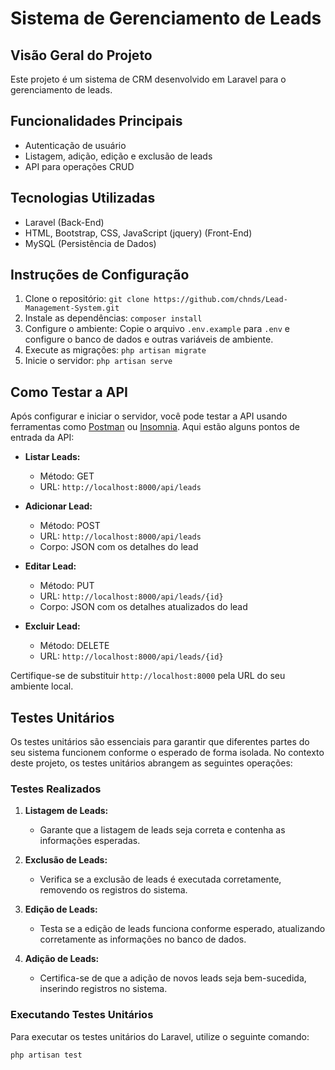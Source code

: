 # Sistema de Gerenciamento de Leads

## Visão Geral do Projeto
Este projeto é um sistema de CRM desenvolvido em Laravel para o gerenciamento de leads.

## Funcionalidades Principais
- Autenticação de usuário
- Listagem, adição, edição e exclusão de leads
- API para operações CRUD

## Tecnologias Utilizadas
- Laravel (Back-End)
- HTML, Bootstrap, CSS, JavaScript (jquery) (Front-End)
- MySQL (Persistência de Dados)

## Instruções de Configuração
1. Clone o repositório: `git clone https://github.com/chnds/Lead-Management-System.git`
2. Instale as dependências: `composer install`
3. Configure o ambiente: Copie o arquivo `.env.example` para `.env` e configure o banco de dados e outras variáveis de ambiente.
4. Execute as migrações: `php artisan migrate`
5. Inicie o servidor: `php artisan serve`

## Como Testar a API
Após configurar e iniciar o servidor, você pode testar a API usando ferramentas como [Postman](https://www.postman.com/) ou [Insomnia](https://insomnia.rest/). Aqui estão alguns pontos de entrada da API:

- **Listar Leads:**
  - Método: GET
  - URL: `http://localhost:8000/api/leads`

- **Adicionar Lead:**
  - Método: POST
  - URL: `http://localhost:8000/api/leads`
  - Corpo: JSON com os detalhes do lead

- **Editar Lead:**
  - Método: PUT
  - URL: `http://localhost:8000/api/leads/{id}`
  - Corpo: JSON com os detalhes atualizados do lead

- **Excluir Lead:**
  - Método: DELETE
  - URL: `http://localhost:8000/api/leads/{id}`

Certifique-se de substituir `http://localhost:8000` pela URL do seu ambiente local.

## Testes Unitários

Os testes unitários são essenciais para garantir que diferentes partes do seu sistema funcionem conforme o esperado de forma isolada. No contexto deste projeto, os testes unitários abrangem as seguintes operações:

### Testes Realizados

1. **Listagem de Leads:**
   - Garante que a listagem de leads seja correta e contenha as informações esperadas.

2. **Exclusão de Leads:**
   - Verifica se a exclusão de leads é executada corretamente, removendo os registros do sistema.

3. **Edição de Leads:**
   - Testa se a edição de leads funciona conforme esperado, atualizando corretamente as informações no banco de dados.

4. **Adição de Leads:**
   - Certifica-se de que a adição de novos leads seja bem-sucedida, inserindo registros no sistema.

### Executando Testes Unitários

Para executar os testes unitários do Laravel, utilize o seguinte comando:

```bash
php artisan test

